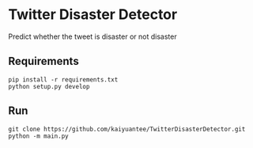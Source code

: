 # **Twitter Disaster Detector**
Predict whether the tweet is disaster or not disaster

## **Requirements**
```
pip install -r requirements.txt
python setup.py develop
```

## **Run**
```
git clone https://github.com/kaiyuantee/TwitterDisasterDetector.git
python -m main.py
```
